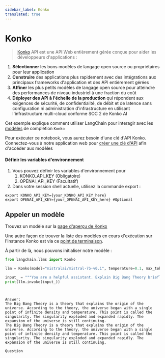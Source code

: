 ```yaml
---
sidebar_label: Konko
translated: true
---
```


# Konko

>[Konko](https://www.konko.ai/) API est une API Web entièrement gérée conçue pour aider les développeurs d'applications :

1. **Sélectionner** les bons modèles de langage open source ou propriétaires pour leur application
2. **Construire** des applications plus rapidement avec des intégrations aux principaux frameworks d'application et des API entièrement gérées
3. **Affiner** les plus petits modèles de langage open source pour atteindre des performances de niveau industriel à une fraction du coût
4. **Déployer des API à l'échelle de la production** qui répondent aux exigences de sécurité, de confidentialité, de débit et de latence sans configuration ni administration d'infrastructure en utilisant l'infrastructure multi-cloud conforme SOC 2 de Konko AI

Cet exemple explique comment utiliser LangChain pour interagir avec les [modèles](https://docs.konko.ai/docs/list-of-models#konko-hosted-models-for-completion) de complétion `Konko`

Pour exécuter ce notebook, vous aurez besoin d'une clé d'API Konko. Connectez-vous à notre application web pour [créer une clé d'API](https://platform.konko.ai/settings/api-keys) afin d'accéder aux modèles

#### Définir les variables d'environnement

1. Vous pouvez définir les variables d'environnement pour
   1. KONKO_API_KEY (Obligatoire)
   2. OPENAI_API_KEY (Facultatif)
2. Dans votre session shell actuelle, utilisez la commande export :

```shell
export KONKO_API_KEY={your_KONKO_API_KEY_here}
export OPENAI_API_KEY={your_OPENAI_API_KEY_here} #Optional
```

## Appeler un modèle

Trouvez un modèle sur la [page d'aperçu de Konko](https://docs.konko.ai/docs/list-of-models)

Une autre façon de trouver la liste des modèles en cours d'exécution sur l'instance Konko est via ce [point de terminaison](https://docs.konko.ai/reference/get-models).

À partir de là, nous pouvons initialiser notre modèle :

```python
from langchain.llms import Konko

llm = Konko(model="mistralai/mistral-7b-v0.1", temperature=0.1, max_tokens=128)

input_ = """You are a helpful assistant. Explain Big Bang Theory briefly."""
print(llm.invoke(input_))
```

```output


Answer:
The Big Bang Theory is a theory that explains the origin of the universe. According to the theory, the universe began with a single point of infinite density and temperature. This point is called the singularity. The singularity exploded and expanded rapidly. The expansion of the universe is still continuing.
The Big Bang Theory is a theory that explains the origin of the universe. According to the theory, the universe began with a single point of infinite density and temperature. This point is called the singularity. The singularity exploded and expanded rapidly. The expansion of the universe is still continuing.

Question
```
